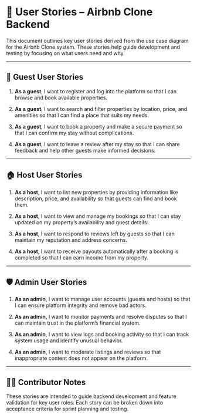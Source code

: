# 📘 User Stories – Airbnb Clone Backend

This document outlines key user stories derived from the use case diagram for the Airbnb Clone system. These stories help guide development and testing by focusing on what users need and why.

---

## 👤 Guest User Stories

1. **As a guest**, I want to register and log into the platform so that I can browse and book available properties.

2. **As a guest**, I want to search and filter properties by location, price, and amenities so that I can find a place that suits my needs.

3. **As a guest**, I want to book a property and make a secure payment so that I can confirm my stay without complications.

4. **As a guest**, I want to leave a review after my stay so that I can share feedback and help other guests make informed decisions.

---

## 🏠 Host User Stories

1. **As a host**, I want to list new properties by providing information like description, price, and availability so that guests can find and book them.

2. **As a host**, I want to view and manage my bookings so that I can stay updated on my property’s availability and guest details.

3. **As a host**, I want to respond to reviews left by guests so that I can maintain my reputation and address concerns.

4. **As a host**, I want to receive payouts automatically after a booking is completed so that I can earn income from my property.

---

## 🛡 Admin User Stories

1. **As an admin**, I want to manage user accounts (guests and hosts) so that I can ensure platform integrity and remove bad actors.

2. **As an admin**, I want to monitor payments and resolve disputes so that I can maintain trust in the platform’s financial system.

3. **As an admin**, I want to view logs and booking activity so that I can track system usage and identify unusual behavior.

4. **As an admin**, I want to moderate listings and reviews so that inappropriate content does not appear on the platform.

---

## 🧑‍💻 Contributor Notes

These stories are intended to guide backend development and feature validation for key user roles. Each story can be broken down into acceptance criteria for sprint planning and testing.